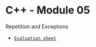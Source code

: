 # C++ - Module 05
Repetition and Exceptions <br>
- [`Evaluation sheet`](https://www.42evals.com/sheets/66bb2ac128315b683ee14a19)
